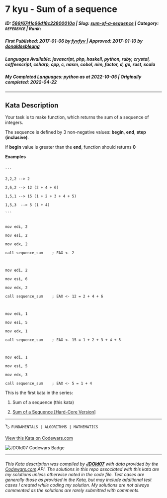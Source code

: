 # 7 kyu - Sum of a sequence

##### **ID**: [586f6741c66d18c22800010a](https://www.codewars.com/kata/586f6741c66d18c22800010a) | **Slug**: [sum-of-a-sequence](https://www.codewars.com/kata/586f6741c66d18c22800010a) | **Category**: `REFERENCE` | **Rank**: <span style="color:white">7 kyu</span>

##### **First Published**: 2017-01-06 ***by*** [fyvfyv](https://www.codewars.com/users/fyvfyv) | **Approved**: 2017-01-10 ***by*** [donaldsebleung](https://www.codewars.com/users/donaldsebleung)

##### **Languages Available**: javascript, php, haskell, python, ruby, crystal, coffeescript, csharp, cpp, c, nasm, cobol, nim, factor, d, go, rust, scala

##### **My Completed Languages**: python ***as at*** 2022-10-05 | **Originally completed**: 2022-04-22

---

## Kata Description


Your task is to make function, which returns the sum of a sequence of integers.



The sequence is defined by 3 non-negative values: **begin**, **end**, **step (inclusive)**.



If **begin** value is greater than the **end**, function should returns **0**



**Examples**



~~~if-not:nasm

```

2,2,2 --> 2

2,6,2 --> 12 (2 + 4 + 6)

1,5,1 --> 15 (1 + 2 + 3 + 4 + 5)

1,5,3  --> 5 (1 + 4)

```

~~~



```if:nasm

mov edi, 2

mov esi, 2

mov edx, 2

call sequence_sum    ; EAX <- 2



mov edi, 2

mov esi, 6

mov edx, 2

call sequence_sum    ; EAX <- 12 = 2 + 4 + 6



mov edi, 1

mov esi, 5

mov edx, 1

call sequence_sum    ; EAX <- 15 = 1 + 2 + 3 + 4 + 5



mov edi, 1

mov esi, 5

mov edx, 3

call sequence_sum    ; EAX <- 5 = 1 + 4

```



This is the first kata in the series:



1) Sum of a sequence (this kata)  

2) [Sum of a Sequence [Hard-Core Version]](https://www.codewars.com/kata/sum-of-a-sequence-hard-core-version/javascript)



---


🏷 `FUNDAMENTALS | ALGORITHMS | MATHEMATICS`


[View this Kata on Codewars.com](https://www.codewars.com/kata/586f6741c66d18c22800010a)

![](https://www.codewars.com/users/jdold07/badges/large "JDOld07 Codewars Badge")

---

###### *This Kata description was compiled by [**JDOld07**](https://tpstech.dev) with data provided by the [Codewars.com](https://www.codewars.com) API.  The solutions in this repo associated with this kata are my solutions unless otherwise noted in the code file.  Test cases are generally those as provided in the Kata, but may include additional test cases I created while coding my solution.  My solutions are not always commented as the solutions are rarely submitted with comments.*
